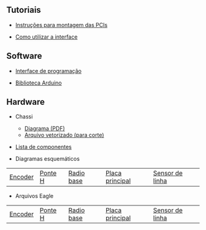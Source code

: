 ## Tutoriais

* [Instruções para montagem das PCIs](https://github.com/anderson-/JIFI/blob/master/wiki/tutoriais/Instrucoes_para_montagem_das_pcis.pdf?raw=true)

* [Como utilizar a interface](https://github.com/anderson-/JIFI/raw/72386f5cea96ecf7b8b414827c102c978bdbcf2a/wiki/tutoriais/Manual%20Interface%20JIFI.pdf)

## Software

* [Interface de programação](https://github.com/anderson-/JIFI)

* [Biblioteca Arduino](https://github.com/anderson-/RobotLib)

## Hardware

* Chassi
    - [Diagrama (PDF)](https://github.com/anderson-/JIFI/blob/master/wiki/esquematicos/chassi_3d.pdf?raw=true)
    - [Arquivo vetorizado (para corte)](https://github.com/anderson-/JIFI/blob/master/wiki/esquematicos/chassi_2d.dwg?raw=true)

* [Lista de componentes](https://github.com/anderson-/JIFI/blob/master/wiki/tutoriais/Lista_de_componentes_-_RoboF_v3.pdf?raw=true)

* Diagramas esquemáticos
<table>
<tr>
    <td><a href="https://github.com/anderson-/JIFI/blob/master/wiki/esquematicos/Encoder_v11.pdf?raw=true">Encoder</a></td>
    <td><a href="https://github.com/anderson-/JIFI/blob/master/wiki/esquematicos/PonteH_v11.pdf?raw=true">Ponte H</a></td>
    <td><a href="https://github.com/anderson-/JIFI/blob/master/wiki/esquematicos/RadioBase_v11.pdf?raw=true">Radio base</a></td>
    <td><a href="https://github.com/anderson-/JIFI/blob/master/wiki/esquematicos/RoboF_v320.pdf?raw=true">Placa principal</a></td>
    <td><a href="https://github.com/anderson-/JIFI/blob/master/wiki/esquematicos/sensor_de_linha_v11.pdf?raw=true">Sensor de linha</a></td>
<tr>
</table>

* Arquivos Eagle
<table>
<tr>
    <td><a href="https://github.com/anderson-/JIFI/blob/master/wiki/eagle/Encoder_v11.rar?raw=true">Encoder</a></td>
    <td><a href="https://github.com/anderson-/JIFI/blob/master/wiki/eagle/PonteH_v11.rar?raw=true">Ponte H</a></td>
    <td><a href="https://github.com/anderson-/JIFI/blob/master/wiki/eagle/RadioBase_v11.rar?raw=true">Radio base</a></td>
    <td><a href="https://github.com/anderson-/JIFI/blob/master/wiki/eagle/RoboF_v320.rar?raw=true">Placa principal</a></td>
    <td><a href="https://github.com/anderson-/JIFI/blob/master/wiki/eagle/sensor_de_linha_v11.rar?raw=true">Sensor de linha</a></td>
<tr>
</table>
